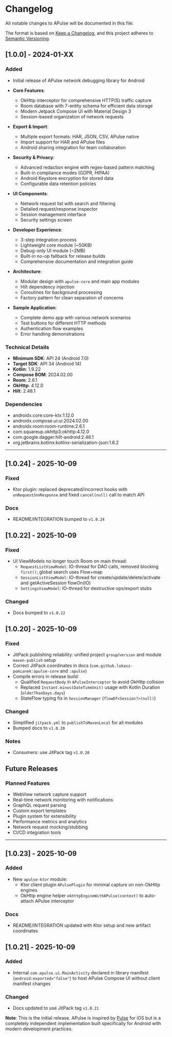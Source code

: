 # Changelog

All notable changes to APulse will be documented in this file.

The format is based on [Keep a Changelog](https://keepachangelog.com/en/1.0.0/),
and this project adheres to [Semantic Versioning](https://semver.org/spec/v2.0.0.html).

## [1.0.0] - 2024-01-XX

### Added
- Initial release of APulse network debugging library for Android
- **Core Features**:
  - OkHttp interceptor for comprehensive HTTP(S) traffic capture
  - Room database with 7-entity schema for efficient data storage
  - Modern Jetpack Compose UI with Material Design 3
  - Session-based organization of network requests
  
- **Export & Import**:
  - Multiple export formats: HAR, JSON, CSV, APulse native
  - Import support for HAR and APulse files
  - Android sharing integration for team collaboration
  
- **Security & Privacy**:
  - Advanced redaction engine with regex-based pattern matching
  - Built-in compliance modes (GDPR, HIPAA)
  - Android Keystore encryption for stored data
  - Configurable data retention policies
  
- **UI Components**:
  - Network request list with search and filtering
  - Detailed request/response inspector
  - Session management interface
  - Security settings screen
  
- **Developer Experience**:
  - 3-step integration process
  - Lightweight core module (~50KB)
  - Debug-only UI module (~2MB)
  - Built-in no-op fallback for release builds
  - Comprehensive documentation and integration guide

- **Architecture**:
  - Modular design with `apulse-core` and main app modules
  - Hilt dependency injection
  - Coroutines for background processing
  - Factory pattern for clean separation of concerns
  
- **Sample Application**:
  - Complete demo app with various network scenarios
  - Test buttons for different HTTP methods
  - Authentication flow examples
  - Error handling demonstrations

### Technical Details
- **Minimum SDK**: API 24 (Android 7.0)
- **Target SDK**: API 34 (Android 14)
- **Kotlin**: 1.9.22
- **Compose BOM**: 2024.02.00
- **Room**: 2.6.1
- **OkHttp**: 4.12.0
- **Hilt**: 2.48.1

### Dependencies
- androidx.core:core-ktx:1.12.0
- androidx.compose.ui:ui:2024.02.00
- androidx.room:room-runtime:2.6.1
- com.squareup.okhttp3:okhttp:4.12.0
- com.google.dagger:hilt-android:2.48.1
- org.jetbrains.kotlinx:kotlinx-serialization-json:1.6.2

---

## [1.0.24] - 2025-10-09

### Fixed
- Ktor plugin: replaced deprecated/incorrect hooks with `onRequest`/`onResponse` and fixed `cancel(null)` call to match API

### Docs
- README/INTEGRATION bumped to `v1.0.24`


## [1.0.22] - 2025-10-09

### Fixed
- UI ViewModels no longer touch Room on main thread:
  - `RequestListViewModel`: IO-thread for DAO calls, removed blocking `first()`; global search uses Flow+map
  - `SessionListViewModel`: IO-thread for create/update/delete/activate and getActiveSession flowOn(IO)
  - `SettingsViewModel`: IO-thread for destructive ops/export stubs

### Changed
- Docs bumped to `v1.0.22`


## [1.0.20] - 2025-10-09

### Fixed
- JitPack publishing reliability: unified project `group`/`version` and module `maven-publish` setup
- Correct JitPack coordinates in docs (`com.github.lukasz-pomianek:apulse-core` and `:apulse`)
- Compile errors in release build:
  - Qualified `RequestBody` in `APulseInterceptor` to avoid OkHttp collision
  - Replaced `Instant.minus(DateTimeUnit)` usage with Kotlin Duration (`olderThanDays.days`)
  - StateFlow typing fix in `SessionManager` (`flowOf<Session?>(null)`)

### Changed
- Simplified `jitpack.yml` to `publishToMavenLocal` for all modules
- Bumped docs to `v1.0.20`

### Notes
- Consumers: use JitPack tag `v1.0.20`

## Future Releases

### Planned Features
- WebView network capture support
- Real-time network monitoring with notifications  
- GraphQL request parsing
- Custom export templates
- Plugin system for extensibility
- Performance metrics and analytics
- Network request mocking/stubbing
- CI/CD integration tools

---

## [1.0.23] - 2025-10-09

### Added
- New `apulse-ktor` module:
  - Ktor client plugin `APulsePlugin` for minimal capture on non-OkHttp engines
  - OkHttp engine helper `okhttpEngineWithAPulse(context)` to auto-attach APulse interceptor

### Docs
- README/INTEGRATION updated with Ktor setup and new artifact coordinates


## [1.0.21] - 2025-10-09

### Added
- Internal `com.apulse.ui.MainActivity` declared in library manifest (`android:exported="false"`) to host APulse Compose UI without client manifest changes

### Changed
- Docs updated to use JitPack tag `v1.0.21`


**Note**: This is the initial release. APulse is inspired by [Pulse](https://github.com/kean/Pulse) for iOS but is a completely independent implementation built specifically for Android with modern development practices.